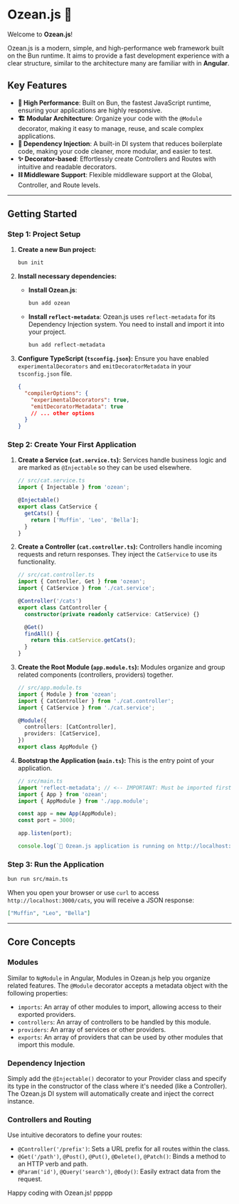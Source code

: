# Ozean.js 🌊

Welcome to **Ozean.js**!

Ozean.js is a modern, simple, and high-performance web framework built on the Bun runtime. It aims to provide a fast development experience with a clear structure, similar to the architecture many are familiar with in **Angular**.

## Key Features

- **🚀 High Performance**: Built on Bun, the fastest JavaScript runtime, ensuring your applications are highly responsive.
- **🏗️ Modular Architecture**: Organize your code with the `@Module` decorator, making it easy to manage, reuse, and scale complex applications.
- **💉 Dependency Injection**: A built-in DI system that reduces boilerplate code, making your code cleaner, more modular, and easier to test.
- **✨ Decorator-based**: Effortlessly create Controllers and Routes with intuitive and readable decorators.
- **⛓️ Middleware Support**: Flexible middleware support at the Global, Controller, and Route levels.

---

## Getting Started

### Step 1: Project Setup

1.  **Create a new Bun project:**

    ```bash
    bun init
    ```

2.  **Install necessary dependencies:**

    - **Install Ozean.js**:
      ```bash
      bun add ozean
      ```
    - **Install `reflect-metadata`**: Ozean.js uses `reflect-metadata` for its Dependency Injection system. You need to install and import it into your project.
      ```bash
      bun add reflect-metadata
      ```

3.  **Configure TypeScript (`tsconfig.json`):**
    Ensure you have enabled `experimentalDecorators` and `emitDecoratorMetadata` in your `tsconfig.json` file.
    ```json
    {
      "compilerOptions": {
        "experimentalDecorators": true,
        "emitDecoratorMetadata": true
        // ... other options
      }
    }
    ```

### Step 2: Create Your First Application

1.  **Create a Service (`cat.service.ts`):**
    Services handle business logic and are marked as `@Injectable` so they can be used elsewhere.

    ```typescript
    // src/cat.service.ts
    import { Injectable } from 'ozean';

    @Injectable()
    export class CatService {
      getCats() {
        return ['Muffin', 'Leo', 'Bella'];
      }
    }
    ```

2.  **Create a Controller (`cat.controller.ts`):**
    Controllers handle incoming requests and return responses. They inject the `CatService` to use its functionality.

    ```typescript
    // src/cat.controller.ts
    import { Controller, Get } from 'ozean';
    import { CatService } from './cat.service';

    @Controller('/cats')
    export class CatController {
      constructor(private readonly catService: CatService) {}

      @Get()
      findAll() {
        return this.catService.getCats();
      }
    }
    ```

3.  **Create the Root Module (`app.module.ts`):**
    Modules organize and group related components (controllers, providers) together.

    ```typescript
    // src/app.module.ts
    import { Module } from 'ozean';
    import { CatController } from './cat.controller';
    import { CatService } from './cat.service';

    @Module({
      controllers: [CatController],
      providers: [CatService],
    })
    export class AppModule {}
    ```

4.  **Bootstrap the Application (`main.ts`):**
    This is the entry point of your application.

    ```typescript
    // src/main.ts
    import 'reflect-metadata'; // <-- IMPORTANT: Must be imported first at the entry point.
    import { App } from 'ozean';
    import { AppModule } from './app.module';

    const app = new App(AppModule);
    const port = 3000;

    app.listen(port);

    console.log(`🌊 Ozean.js application is running on http://localhost:${port}`);
    ```

### Step 3: Run the Application

```bash
bun run src/main.ts
```

When you open your browser or use `curl` to access `http://localhost:3000/cats`, you will receive a JSON response:

```json
["Muffin", "Leo", "Bella"]
```

---

## Core Concepts

### Modules

Similar to `NgModule` in Angular, Modules in Ozean.js help you organize related features. The `@Module` decorator accepts a metadata object with the following properties:

- `imports`: An array of other modules to import, allowing access to their exported providers.
- `controllers`: An array of controllers to be handled by this module.
- `providers`: An array of services or other providers.
- `exports`: An array of providers that can be used by other modules that import this module.

### Dependency Injection

Simply add the `@Injectable()` decorator to your Provider class and specify its type in the constructor of the class where it's needed (like a Controller). The Ozean.js DI system will automatically create and inject the correct instance.

### Controllers and Routing

Use intuitive decorators to define your routes:

- `@Controller('/prefix')`: Sets a URL prefix for all routes within the class.
- `@Get('/path')`, `@Post()`, `@Put()`, `@Delete()`, `@Patch()`: Binds a method to an HTTP verb and path.
- `@Param('id')`, `@Query('search')`, `@Body()`: Easily extract data from the request.

Happy coding with Ozean.js!
ppppp
